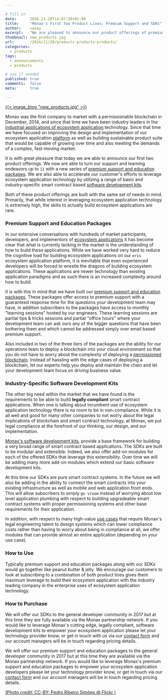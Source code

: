 ```yaml
---

# fill in
date:      2016-11-28T14:07:59+01:00
title:     "Monax's First Two Product Lines: Premium Support and SDKs"
author:    casey
excerpt:   "We are pleased to announce our product offerings of premium support and software development kits. Both product lines are built to empower your company to get up to speed fast building ecosystem applications."
thumbnail: new_products.jpg
url:       /2016/11/28/products-products-products/
categories:
  - products
tags:
  - announcements
  - products

# use if needed
published: true
comments:  false
meta:      true

---
```


[{{< image_blog "new_products.jpg" >}}](https://www.flickr.com/photos/pedrosimoes7/22907730574/)

Monax was the first company to market with a permissionable blockchain in December, 2014, and since that time we have been industry leaders in the [industrial applications of ecosystem application](/use_cases) technology. Since that time we have focused on improving the design and implementation of our ecosystem application [platform](/platform) as well as building sustainable product suite that would be capable of growing over time and also meeting the demands of a complex, fast-moving market.

It is with great pleasure that today we are able to announce our first two product offerings. We now are able to turn our support and learning endeavors up to `11` with a new series of [premium support and education packages](/packages). We are also able to accelerate our customer's efforts to leverage ecosystem application technology by utilizing a range of basic and industry-specific smart contract based [software development kits](/library).

Both of these product offerings are built with the same set of needs in mind. Primarily, that while interest in leveraging ecosystem application technology is extremely high, the skills to actually build ecosystem applications are rare.

### Premium Support and Education Packages

In our extensive conversations with hundreds of market participants, developers, and implementors of [ecosystem applications](/explainers/ecosystem_applications) it has become clear that what is currently lacking in the market is the understanding of how to build these applications. While we have worked very hard to reduce the cognitive load for building ecosystem applications on our `eris` ecosystem application platform, it is inevitable that even experienced developers will be forced to wrestle the dragons of building ecosystem applications. These applications are newer technology than existing application paradigms and as such there is an increased complexity around how to build.

It is with this in mind that we have built our [premium support and education packages](/packages). These packages offer access to premium support with a guaranteed response time for the questions your development team may have, in addition subscribers to the packages have access to monthly "learning sessions" hosted by our engineers. These learning sessions are partial tips & tricks sessions and partial "office hours" where your development team can ask ours any of the bigger questions that have been bothering them and which cannot be addressed simply over email based premium support.

Also included in two of the three tiers of the packages are the ability for our operations team to deploy a blockchain into your cloud environment so that you do not have to worry about the complexity of deploying a [permissioned blockchain](/explainers/permissioned_blockchains). Instead of hassling with the edge cases of deploying a blockchain, let our experts help you deploy and maintain the chain and let your development team focus on driving business value.

### Industry-Specific Software Development Kits

The other big need within the market that we have found is the requirements to be able to build **legally compliant** smart contract applications. When one is talking about incumbent use of ecosystem application technology there is no room to be in non-compliance. While it is all well and good for many other companies to not worry about the legal implications of blockchain and smart contract technology, at Monax, we put legal compliance at the forefront of our thinking, our design, and our implementation.

[Monax's software development kits](/library), provide a base framework for building a very broad range of smart contract based applications. The SDKs are built to be modular and extensible. Indeed, we also offer add-on modules for each of the offered SDKs that leverage this extensibility. Over time we will be adding many more add-on modules which extend our basic software development kits.

At this time our SDKs are pure smart contract systems. In the future we will also be adding in the ability to connect the smart contracts into your existing infrastructure as well as mobile and web application front ends. This will allow subscribers to simply `go vroom` instead of worrying about low level application plumbing with respect to building upgradeable smart contract systems with proper permissioning systems and other base requirements for their application.

In addition, with respect to many high-value [use cases](/use_cases) that require Monax's legal engineering talent to design systems which can lower compliance costs rather than having to worry about being in compliance at all, we offer modules that can provide almost an entire application (depending on your use case).

### How to Use

Typically premium support and education packages along with our SDKs would go together like peanut butter & jelly. We encourage our customers to look at subscribing to a combination of both product lines gives them maximum leverage to build their ecosystem application with the industry leading company in the enterprise uses of ecosystem application technology.

### How to Purchase

We will offer our SDKs to the general developer community in 2017 but at this time they are fully available via the Monax partnership network. If you would like to leverage Monax's cutting edge, legally compliant, software development kits to empower your ecosystem application please let your technology provider know, or get in touch with us via our <a href="/#contact-monax">contact form</a> and our account managers will be in touch regarding pricing details.

We will offer our premium support and education packages to the general developer community in 2017 but at this time they are available via the Monax partnership network. If you would like to leverage Monax's premium support and education packages to empower your ecosystem application developers please let your technology provider know, or get in touch via our <a href="/#contact-monax">contact form</a> and our account managers will be in touch regarding pricing details.

[(Photo credit: CC-BY: Pedro Ribeiro Simões @ Flickr )](https://www.flickr.com/photos/pedrosimoes7/)
